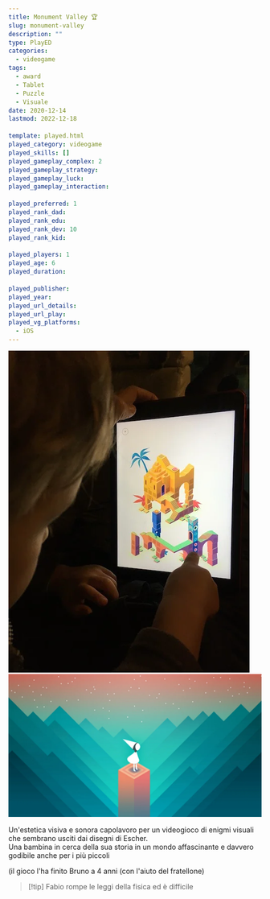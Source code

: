```yaml
---
title: Monument Valley 🏆
slug: monument-valley
description: ""
type: PlayED
categories:
  - videogame
tags:
  - award
  - Tablet
  - Puzzle
  - Visuale
date: 2020-12-14
lastmod: 2022-12-18

template: played.html
played_category: videogame
played_skills: []
played_gameplay_complex: 2
played_gameplay_strategy: 
played_gameplay_luck: 
played_gameplay_interaction: 

played_preferred: 1
played_rank_dad: 
played_rank_edu:
played_rank_dev: 10
played_rank_kid: 

played_players: 1
played_age: 6
played_duration: 

played_publisher: 
played_year: 
played_url_details: 
played_url_play: 
played_vg_platforms:
  - iOS
---
```


![](../../assets/img/played/videogame/monument_valley.webp)
![](../../assets/img/played/videogame/monument_valley2.webp)

Un'estetica visiva e sonora capolavoro per un videogioco di enigmi visuali che sembrano usciti dai disegni di Escher.  
Una bambina in cerca della sua storia in un mondo affascinante e davvero godibile anche per i più piccoli

(il gioco l'ha finito Bruno a 4 anni (con l'aiuto del fratellone)

> [!tip] Fabio
> rompe le leggi della fisica ed è difficile

